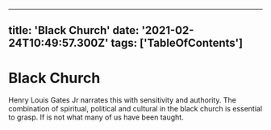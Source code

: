 
---
title: 'Black Church'
date: '2021-02-24T10:49:57.300Z'
tags: ['TableOfContents']
---

<!-- Exported from TiddlyWiki at 19:18, 22nd October 2022 -->

# Black Church

Henry Louis Gates Jr narrates this with sensitivity and authority. The combination of spiritual, political and cultural in the black church is essential to grasp. If is not what many of us have been taught.
